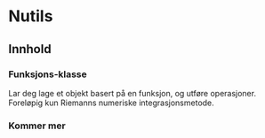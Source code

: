 <h1>Nutils</h1>

## Innhold

### Funksjons-klasse

Lar deg lage et objekt basert på en funksjon, og utføre operasjoner. Foreløpig kun Riemanns numeriske integrasjonsmetode.

### Kommer mer
